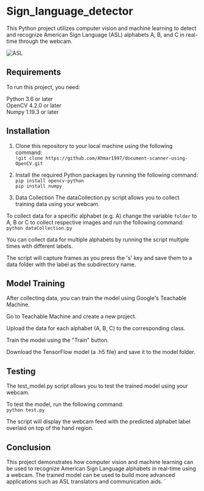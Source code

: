 # Sign_language_detector

This Python project utilizes computer vision and machine learning to detect and recognize American Sign Language (ASL) alphabets A, B, and C in real-time through the webcam.

![ASL](https://user-images.githubusercontent.com/116836999/225982125-a558929a-599b-4d67-bc83-0b43018088d3.png)


## Requirements
To run this project, you need:

Python 3.6 or later  
OpenCV 4.2.0 or later  
Numpy 1.19.3 or later


## Installation
1. Clone this repository to your local machine using the following command:  
`!git clone https://github.com/Ahmar1997/document-scanner-using-OpenCV.git`

2. Install the required Python packages by running the following command:  
`pip install opencv-python`  
`pip install numpy`  

3. Data Collection
The dataCollection.py script allows you to collect training data using your webcam.

To collect data for a specific alphabet (e.g. A) change the variable `folder` to A, B or C to collect respective images and run the following command: 
`python dataCollection.py`  

You can collect data for multiple alphabets by running the script multiple times with different labels.

The script will capture frames as you press the 's' key and save them to a data folder with the label as the subdirectory name.  


## Model Training
After collecting data, you can train the model using Google's Teachable Machine.

Go to Teachable Machine and create a new project.

Upload the data for each alphabet (A, B, C) to the corresponding class.

Train the model using the "Train" button.

Download the TensorFlow model (a .h5 file) and save it to the model folder.

## Testing
The test_model.py script allows you to test the trained model using your webcam.

To test the model, run the following command:  
`python test.py`  

The script will display the webcam feed with the predicted alphabet label overlaid on top of the hand region.

## Conclusion
This project demonstrates how computer vision and machine learning can be used to recognize American Sign Language alphabets in real-time using a webcam. The trained model can be used to build more advanced applications such as ASL translators and communication aids.
`

